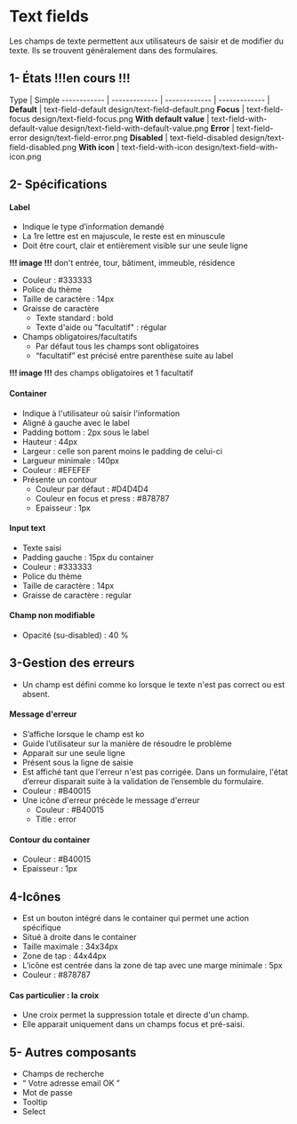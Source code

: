 # Text fields

Les champs de texte permettent aux utilisateurs de saisir et de modifier du texte. Ils se trouvent généralement dans des formulaires.



## 1- États !!!en cours !!!

Type | Simple
------------ | ------------- | ------------- | ------------- |
**Default** | text-field-default design/text-field-default.png
**Focus** | text-field-focus design/text-field-focus.png
**With default value** |  text-field-with-default-value design/text-field-with-default-value.png
**Error** | text-field-error design/text-field-error.png
**Disabled** | text-field-disabled design/text-field-disabled.png
**With icon** | text-field-with-icon design/text-field-with-icon.png

## 2- Spécifications


#### Label
- Indique le type d’information demandé
- La 1re lettre est en majuscule, le reste est en minuscule
- Doit être court, clair et entièrement visible sur une seule ligne

**!!! image !!!** don't entrée, tour, bâtiment, immeuble, résidence
- Couleur : #333333
- Police du thème
- Taille de caractère : 14px
- Graisse de caractère
  - Texte standard : bold
  - Texte d'aide ou "facultatif" : régular
- Champs obligatoires/facultatifs
  - Par défaut tous les champs sont obligatoires
  - “facultatif” est précisé entre parenthèse suite au label

**!!! image !!!** des champs obligatoires et 1 facultatif



#### Container
- Indique à l'utilisateur où saisir l'information
- Aligné à gauche avec le label
- Padding bottom : 2px sous le label
- Hauteur : 44px
- Largeur : celle son parent moins le padding de celui-ci
- Largueur minimale : 140px
- Couleur : #EFEFEF
- Présente un contour
  - Couleur par défaut : #D4D4D4
  - Couleur en focus et press : #878787
  - Epaisseur : 1px

#### Input text
  - Texte saisi
  - Padding gauche : 15px du container
  - Couleur : #333333
  - Police du thème
  - Taille de caractère : 14px
  - Graisse de caractère : regular

#### Champ non modifiable
  - Opacité (su-disabled) : 40 %


## 3-Gestion des erreurs
- Un champ est défini comme ko lorsque le texte n'est pas correct ou est absent.

#### Message d'erreur
- S’affiche lorsque le champ est ko
- Guide l’utilisateur sur la manière de résoudre le problème
- Apparait sur une seule ligne
- Présent sous la ligne de saisie
- Est affiché tant que l'erreur n'est pas corrigée. Dans un formulaire, l'état d’erreur disparait suite à la validation de l’ensemble du formulaire.
- Couleur : #B40015
- Une icône d'erreur précède le message d'erreur
  - Couleur : #B40015
  - Title : error

#### Contour du container
  - Couleur : #B40015
  - Epaisseur : 1px


## 4-Icônes
- Est un bouton intégré dans le container qui permet une action spécifique
- Situé à droite dans le container
- Taille maximale : 34x34px
- Zone de tap : 44x44px
- L’icône est centrée dans la zone de tap avec une marge minimale : 5px
- Couleur : #878787

#### Cas particulier : la croix
  - Une croix permet la suppression totale et directe d'un champ.
  - Elle apparait uniquement dans un champs focus et pré-saisi.

## 5- Autres composants
- Champs de recherche
- “ Votre adresse email OK ”
- Mot de passe
- Tooltip
- Select
